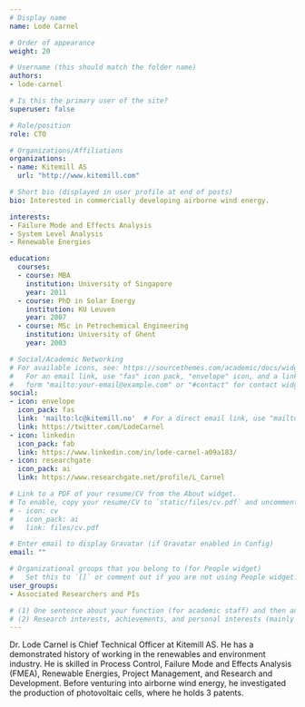 ```yaml
---
# Display name
name: Lode Carnel

# Order of appearance
weight: 20

# Username (this should match the folder name)
authors:
- lode-carnel

# Is this the primary user of the site?
superuser: false

# Role/position
role: CTO

# Organizations/Affiliations
organizations:
- name: Kitemill AS
  url: "http://www.kitemill.com"

# Short bio (displayed in user profile at end of posts)
bio: Interested in commercially developing airborne wind energy.

interests:
- Failure Mode and Effects Analysis
- System Level Analysis
- Renewable Energies

education:
  courses:
  - course: MBA
    institution: University of Singapore
    year: 2011
  - course: PhD in Solar Energy
    institution: KU Leuven
    year: 2007
  - course: MSc in Petrochemical Engineering
    institution: University of Ghent
    year: 2003

# Social/Academic Networking
# For available icons, see: https://sourcethemes.com/academic/docs/widgets/#icons
#   For an email link, use "fas" icon pack, "envelope" icon, and a link in the
#   form "mailto:your-email@example.com" or "#contact" for contact widget.
social:
- icon: envelope
  icon_pack: fas
  link: 'mailto:lc@kitemill.no'  # For a direct email link, use "mailto:test@example.org".
  link: https://twitter.com/LodeCarnel
- icon: linkedin
  icon_pack: fab
  link: https://www.linkedin.com/in/lode-carnel-a09a183/
- icon: researchgate
  icon_pack: ai
  link: https://www.researchgate.net/profile/L_Carnel

# Link to a PDF of your resume/CV from the About widget.
# To enable, copy your resume/CV to `static/files/cv.pdf` and uncomment the lines below.  
# - icon: cv
#   icon_pack: ai
#   link: files/cv.pdf

# Enter email to display Gravatar (if Gravatar enabled in Config)
email: ""

# Organizational groups that you belong to (for People widget)
#   Set this to `[]` or comment out if you are not using People widget.  
user_groups:
- Associated Researchers and PIs

# (1) One sentence about your function (for academic staff) and then another sentence about your role(s) within the training network
# (2) Research interests, achievements, and personal interests (mainly for researchers)
---
```

Dr. Lode Carnel is Chief Technical Officer at Kitemill AS. He has a demonstrated history of working in the renewables and environment industry. He is skilled in Process Control, Failure Mode and Effects Analysis (FMEA), Renewable Energies, Project Management, and Research and Development. Before venturing into airborne wind energy, he investigated the production of photovoltaic cells, where he holds 3 patents. 
